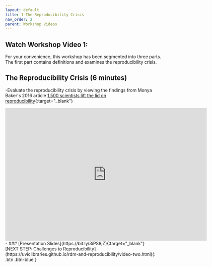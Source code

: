 ```yaml
---
layout: default
title: 1-The Reproducibility Crisis
nav_order: 2
parent: Workshop Videos
---
```

## Watch Workshop Video 1:
For your convenience, this workshop has been segmented into three parts. The first part contains definitions and examines the reproducibility crisis.
<br>
## The Reproducibility Crisis (6 minutes)
-Evaluate the reproducibility crisis by viewing the findings from Monya Baker's 2016 article [1,500 scientists lift the lid on reproducibility](https://rdcu.be/cuepD){:target="_blank"}

<iframe height="420" width="640" allowfullscreen frameborder=0 src="https://echo360.ca/media/269f515f-c08c-4bcf-bb3f-9a5515af9992/public?autoplay=false&automute=false"></iframe>
- ### [Presentation Slides](https://bit.ly/3iPS8jZ){:target="_blank"} 
<br>
[NEXT STEP: Challenges to Reproducibility](https://uviclibraries.github.io/rdm-and-reproducibility/video-two.html){: .btn .btn-blue }
